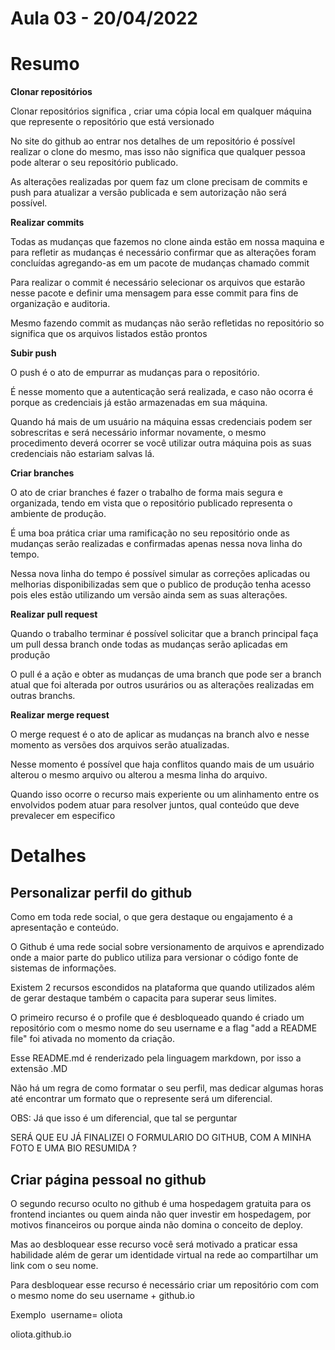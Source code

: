 # Aula 03 - 20/04/2022

# Resumo

**Clonar repositórios**

Clonar repositórios significa , criar uma cópia local em qualquer máquina que represente o repositório que está versionado

No site do github ao entrar nos detalhes de um repositório é possível realizar o clone do mesmo, mas isso não significa que qualquer pessoa pode alterar o seu repositório publicado.

As alterações realizadas por quem faz um clone precisam de commits e push para atualizar a versão publicada e sem autorização não será possível.

**Realizar commits**

Todas as mudanças que fazemos no clone ainda estão em nossa maquina e para refletir as mudanças é necessário confirmar que as alterações foram concluídas agregando-as em um pacote de mudanças chamado commit

Para realizar o commit é necessário selecionar os arquivos que estarão nesse pacote e definir uma mensagem para esse commit para fins de organização e auditoria.

Mesmo fazendo commit as mudanças não serão refletidas no repositório so significa que os arquivos listados estão prontos

**Subir push**

O push é o ato de empurrar as mudanças para o repositório.

É nesse momento que a autenticação será realizada, e caso não ocorra é porque as credenciais já estão armazenadas em sua máquina.

Quando há mais de um usuário na máquina essas credenciais podem ser sobrescritas e será necessário informar novamente, o mesmo procedimento deverá ocorrer se você utilizar outra máquina pois as suas credenciais não estariam salvas lá.

**Criar branches**

O ato de criar branches é fazer o trabalho de forma mais segura e organizada, tendo em vista que o repositório publicado representa o ambiente de produção.

É uma boa prática criar uma ramificação no seu repositório onde as mudanças serão realizadas e confirmadas apenas nessa nova linha do tempo.

Nessa nova linha do tempo é possível simular as correções aplicadas ou melhorias disponibilizadas sem que o publico de produção tenha acesso pois eles estão utilizando um versão ainda sem as suas alterações.

**Realizar pull request**

Quando o trabalho terminar é possível solicitar que a branch principal faça um pull dessa branch onde todas as mudanças serão aplicadas em produção

O pull é a ação e obter as mudanças de uma branch que pode ser a branch atual que foi alterada por outros usurários ou as alterações realizadas em outras branchs.

**Realizar merge request**

O merge request é o ato de aplicar as mudanças na branch alvo e nesse momento as versões dos arquivos serão atualizadas.

Nesse momento é possível que haja conflitos quando mais de um usuário alterou o mesmo arquivo ou alterou a mesma linha do arquivo.

Quando isso ocorre o recurso mais experiente ou um alinhamento entre os envolvidos podem atuar para resolver juntos, qual conteúdo que deve prevalecer em especifico

# Detalhes

## Personalizar perfil do github

Como em toda rede social, o que gera destaque ou engajamento é a apresentação e conteúdo.

O Github é uma rede social sobre versionamento de arquivos e aprendizado onde a maior parte do publico utiliza para versionar o código fonte de sistemas de informações.

Existem 2 recursos escondidos na plataforma que quando utilizados além de gerar destaque também o capacita para superar seus limites.

O primeiro recurso é o profile que é desbloqueado quando é criado um repositório com o mesmo nome do seu username e a flag "add a README file" foi ativada no momento da criação.

Esse README.md é renderizado pela linguagem markdown, por isso a extensão .MD

Não há um regra de como formatar o seu perfil, mas dedicar algumas horas até encontrar um formato que o represente será um diferencial.

OBS: Já que isso é um diferencial, que tal se perguntar

SERÁ QUE EU JÁ FINALIZEI O FORMULARIO DO GITHUB, COM A MINHA FOTO E UMA BIO RESUMIDA ? 

## Criar página pessoal no github

O segundo recurso oculto no github é uma hospedagem gratuita para os frontend inciantes ou quem ainda não quer investir em hospedagem, por motivos financeiros ou porque ainda não domina o conceito de deploy.

Mas ao desbloquear esse recurso você será motivado a praticar essa habilidade além de gerar um identidade virtual na rede ao compartilhar um link com o seu nome.

Para desbloquear esse recurso é necessário criar um repositório com com o mesmo nome do seu username + github.io

Exemplo  username= oliota

oliota.github.io